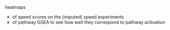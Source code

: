 heatmaps

* of speed scores on the (imputed) speed experiments
* of pathway GSEA to see how well they correspond to pathway activation
